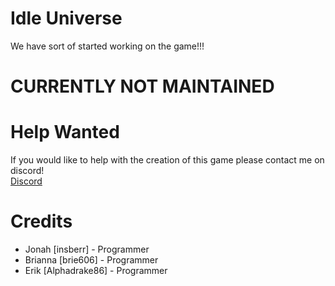 # Idle Universe
We have sort of started working on the game!!!

# CURRENTLY NOT MAINTAINED

# Help Wanted
If you would like to help with the creation of this game please contact me on discord!  
[Discord](https://discord.gg/gRMbZyU)


# Credits
* Jonah [insberr] - Programmer
* Brianna [brie606] - Programmer
* Erik [Alphadrake86] - Programmer
